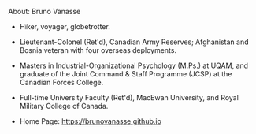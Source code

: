 About: Bruno Vanasse

* Hiker, voyager, globetrotter.
* Lieutenant-Colonel (Ret'd), Canadian Army Reserves; Afghanistan and Bosnia veteran with four overseas deployments.
* Masters in Industrial-Organizational Psychology (M.Ps.) at UQAM, and graduate of the Joint Command & Staff Programme (JCSP) at the Canadian Forces College.
* Full-time University Faculty (Ret'd), MacEwan University, and Royal Military College of Canada.

* Home Page: https://brunovanasse.github.io

<!---
brunovanasse/brunovanasse is a ✨ special ✨ repository because its `README.md` (this file) appears on your GitHub profile.
You can click the Preview link to take a look at your changes.
--->
